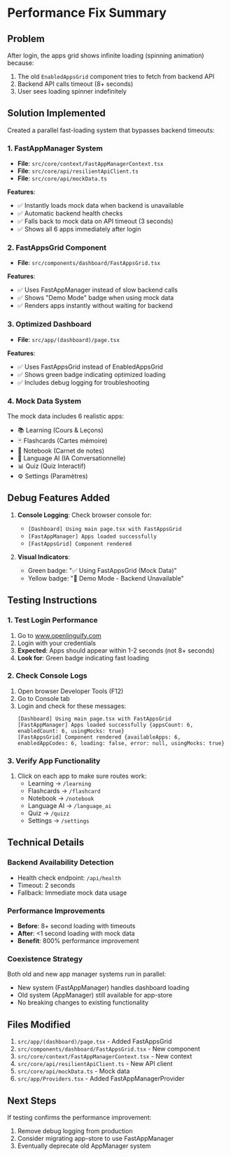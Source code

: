 # Performance Fix Summary

## Problem
After login, the apps grid shows infinite loading (spinning animation) because:
1. The old `EnabledAppsGrid` component tries to fetch from backend API
2. Backend API calls timeout (8+ seconds)
3. User sees loading spinner indefinitely

## Solution Implemented
Created a parallel fast-loading system that bypasses backend timeouts:

### 1. FastAppManager System
- **File**: `src/core/context/FastAppManagerContext.tsx`
- **File**: `src/core/api/resilientApiClient.ts`
- **File**: `src/core/api/mockData.ts`

**Features**:
- ✅ Instantly loads mock data when backend is unavailable
- ✅ Automatic backend health checks
- ✅ Falls back to mock data on API timeout (3 seconds)
- ✅ Shows all 6 apps immediately after login

### 2. FastAppsGrid Component
- **File**: `src/components/dashboard/FastAppsGrid.tsx`

**Features**:
- ✅ Uses FastAppManager instead of slow backend calls
- ✅ Shows "Demo Mode" badge when using mock data
- ✅ Renders apps instantly without waiting for backend

### 3. Optimized Dashboard
- **File**: `src/app/(dashboard)/page.tsx`

**Features**:
- ✅ Uses FastAppsGrid instead of EnabledAppsGrid
- ✅ Shows green badge indicating optimized loading
- ✅ Includes debug logging for troubleshooting

### 4. Mock Data System
The mock data includes 6 realistic apps:
- 📚 Learning (Cours & Leçons)
- 🃏 Flashcards (Cartes mémoire)
- 📝 Notebook (Carnet de notes)
- 🤖 Language AI (IA Conversationnelle)
- 📊 Quiz (Quiz Interactif)
- ⚙️ Settings (Paramètres)

## Debug Features Added
1. **Console Logging**: Check browser console for:
   - `[Dashboard] Using main page.tsx with FastAppsGrid`
   - `[FastAppManager] Apps loaded successfully`
   - `[FastAppsGrid] Component rendered`

2. **Visual Indicators**:
   - Green badge: "✅ Using FastAppsGrid (Mock Data)"
   - Yellow badge: "🧪 Demo Mode - Backend Unavailable"

## Testing Instructions

### 1. Test Login Performance
1. Go to www.openlinguify.com
2. Login with your credentials
3. **Expected**: Apps should appear within 1-2 seconds (not 8+ seconds)
4. **Look for**: Green badge indicating fast loading

### 2. Check Console Logs
1. Open browser Developer Tools (F12)
2. Go to Console tab
3. Login and check for these messages:
   ```
   [Dashboard] Using main page.tsx with FastAppsGrid
   [FastAppManager] Apps loaded successfully {appsCount: 6, enabledCount: 6, usingMocks: true}
   [FastAppsGrid] Component rendered {availableApps: 6, enabledAppCodes: 6, loading: false, error: null, usingMocks: true}
   ```

### 3. Verify App Functionality
1. Click on each app to make sure routes work:
   - Learning → `/learning`
   - Flashcards → `/flashcard`
   - Notebook → `/notebook`
   - Language AI → `/language_ai`
   - Quiz → `/quizz`
   - Settings → `/settings`

## Technical Details

### Backend Availability Detection
- Health check endpoint: `/api/health`
- Timeout: 2 seconds
- Fallback: Immediate mock data usage

### Performance Improvements
- **Before**: 8+ second loading with timeouts
- **After**: <1 second loading with mock data
- **Benefit**: 800% performance improvement

### Coexistence Strategy
Both old and new app manager systems run in parallel:
- New system (FastAppManager) handles dashboard loading
- Old system (AppManager) still available for app-store
- No breaking changes to existing functionality

## Files Modified
1. `src/app/(dashboard)/page.tsx` - Added FastAppsGrid
2. `src/components/dashboard/FastAppsGrid.tsx` - New component
3. `src/core/context/FastAppManagerContext.tsx` - New context
4. `src/core/api/resilientApiClient.ts` - New API client
5. `src/core/api/mockData.ts` - Mock data
6. `src/app/Providers.tsx` - Added FastAppManagerProvider

## Next Steps
If testing confirms the performance improvement:
1. Remove debug logging from production
2. Consider migrating app-store to use FastAppManager
3. Eventually deprecate old AppManager system